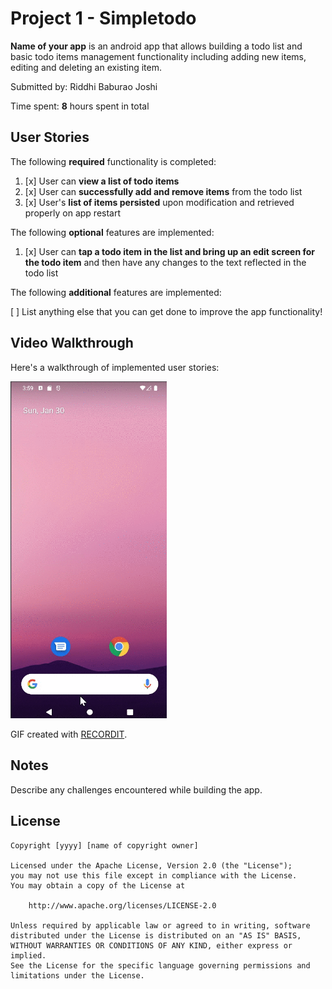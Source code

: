 # Project 1 - Simpletodo

**Name of your app** is an android app that allows building a todo list and basic todo items management functionality including adding new items, editing and deleting an existing item.

Submitted by: Riddhi Baburao Joshi

Time spent: **8** hours spent in total

## User Stories

The following **required** functionality is completed:

1) [x] User can **view a list of todo items**
2) [x] User can **successfully add and remove items** from the todo list
3) [x] User's **list of items persisted** upon modification and retrieved properly on app restart

The following **optional** features are implemented:

1) [x] User can **tap a todo item in the list and bring up an edit screen for the todo item** and then have any changes to the text reflected in the todo list

The following **additional** features are implemented:

[ ] List anything else that you can get done to improve the app functionality!

## Video Walkthrough

Here's a walkthrough of implemented user stories:

<img src='https://github.com/Riddhi0506/Codepath_prework/blob/main/9JEO3nX1e1.gif' title='Video Walkthrough' width='250' alt='Video Walkthrough' />

GIF created with [RECORDIT](http://g.recordit.co/9JEO3nX1e1.gif).

## Notes

Describe any challenges encountered while building the app.

## License

    Copyright [yyyy] [name of copyright owner]

    Licensed under the Apache License, Version 2.0 (the "License");
    you may not use this file except in compliance with the License.
    You may obtain a copy of the License at

        http://www.apache.org/licenses/LICENSE-2.0

    Unless required by applicable law or agreed to in writing, software
    distributed under the License is distributed on an "AS IS" BASIS,
    WITHOUT WARRANTIES OR CONDITIONS OF ANY KIND, either express or implied.
    See the License for the specific language governing permissions and
    limitations under the License.
